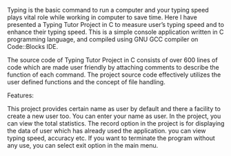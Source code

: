  
Typing is the basic command to run a computer and your typing speed plays vital role while working in computer to save time. Here I have presented a Typing Tutor Project in C to measure user’s typing speed and to enhance their typing speed. This is a simple console application written in C programming language, and compiled using GNU GCC compiler on Code::Blocks IDE.
  
  The source code of Typing Tutor Project in C consists of over 600 lines of code which are made user friendly by attaching comments to describe the function of each command. The project source code effectively utilizes the user defined functions and the concept of file handling.
  
  Features:

This project provides certain name as user by default and there a facility to create a new user too. You can enter your name as user.
In the project, you can view the total statistics.
The record option in the project is for displaying the data of user which has already used the application. you can view typing speed, accuracy etc.
If you want to terminate the program without any use, you can select exit option in the main menu.
  
  
